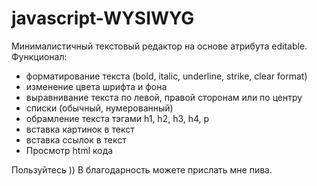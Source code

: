 # javascript-WYSIWYG

Минималистичный текстовый редактор на основе атрибута editable. Функционал:

- форматирование текста (bold, italic, underline, strike, clear format)
- изменение цвета шрифта и фона
- выравнивание текста по левой, правой сторонам или по центру
- списки (обычный, нумерованный)
- обрамление текста тэгами h1, h2, h3, h4, p
- вставка картинок в текст
- вставка ссылок в текст
- Просмотр html кода

Пользуйтесь )) В благодарность можете прислать мне пива.
